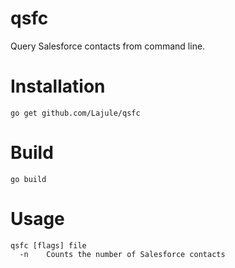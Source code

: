 # qsfc

Query Salesforce contacts from command line.

# Installation

```
go get github.com/Lajule/qsfc
```

# Build

```
go build
```

# Usage

```
qsfc [flags] file
  -n	Counts the number of Salesforce contacts
```

